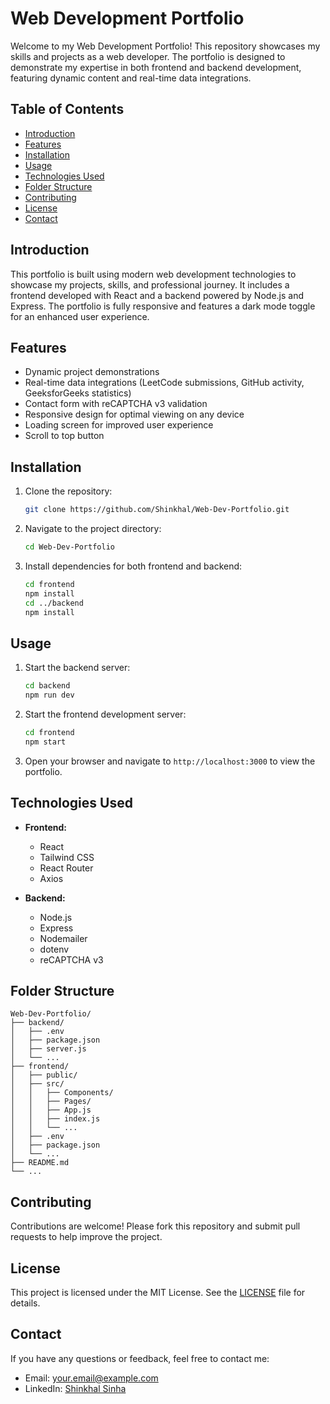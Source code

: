 # Web Development Portfolio

Welcome to my Web Development Portfolio! This repository showcases my skills and projects as a web developer. The portfolio is designed to demonstrate my expertise in both frontend and backend development, featuring dynamic content and real-time data integrations.

## Table of Contents

- [Introduction](#introduction)
- [Features](#features)
- [Installation](#installation)
- [Usage](#usage)
- [Technologies Used](#technologies-used)
- [Folder Structure](#folder-structure)
- [Contributing](#contributing)
- [License](#license)
- [Contact](#contact)

## Introduction

This portfolio is built using modern web development technologies to showcase my projects, skills, and professional journey. It includes a frontend developed with React and a backend powered by Node.js and Express. The portfolio is fully responsive and features a dark mode toggle for an enhanced user experience.

## Features

- Dynamic project demonstrations
- Real-time data integrations (LeetCode submissions, GitHub activity, GeeksforGeeks statistics)
- Contact form with reCAPTCHA v3 validation
- Responsive design for optimal viewing on any device
- Loading screen for improved user experience
- Scroll to top button

## Installation

1. Clone the repository:

   ```bash
   git clone https://github.com/Shinkhal/Web-Dev-Portfolio.git
   ```

2. Navigate to the project directory:

   ```bash
   cd Web-Dev-Portfolio
   ```

3. Install dependencies for both frontend and backend:

   ```bash
   cd frontend
   npm install
   cd ../backend
   npm install
   ```

## Usage

1. Start the backend server:

   ```bash
   cd backend
   npm run dev
   ```

2. Start the frontend development server:

   ```bash
   cd frontend
   npm start
   ```

3. Open your browser and navigate to `http://localhost:3000` to view the portfolio.

## Technologies Used

- **Frontend:**
  - React
  - Tailwind CSS
  - React Router
  - Axios

- **Backend:**
  - Node.js
  - Express
  - Nodemailer
  - dotenv
  - reCAPTCHA v3

## Folder Structure

```
Web-Dev-Portfolio/
├── backend/
│   ├── .env
│   ├── package.json
│   ├── server.js
│   └── ...
├── frontend/
│   ├── public/
│   ├── src/
│   │   ├── Components/
│   │   ├── Pages/
│   │   ├── App.js
│   │   ├── index.js
│   │   └── ...
│   ├── .env
│   ├── package.json
│   └── ...
├── README.md
└── ...
```

## Contributing

Contributions are welcome! Please fork this repository and submit pull requests to help improve the project.

## License

This project is licensed under the MIT License. See the [LICENSE](LICENSE) file for details.

## Contact

If you have any questions or feedback, feel free to contact me:

- Email: [your.email@example.com](mailto:shinkhalsinha@gmail.com)
- LinkedIn: [Shinkhal Sinha](https://www.linkedin.com/in/shinkhal-sinha/)


